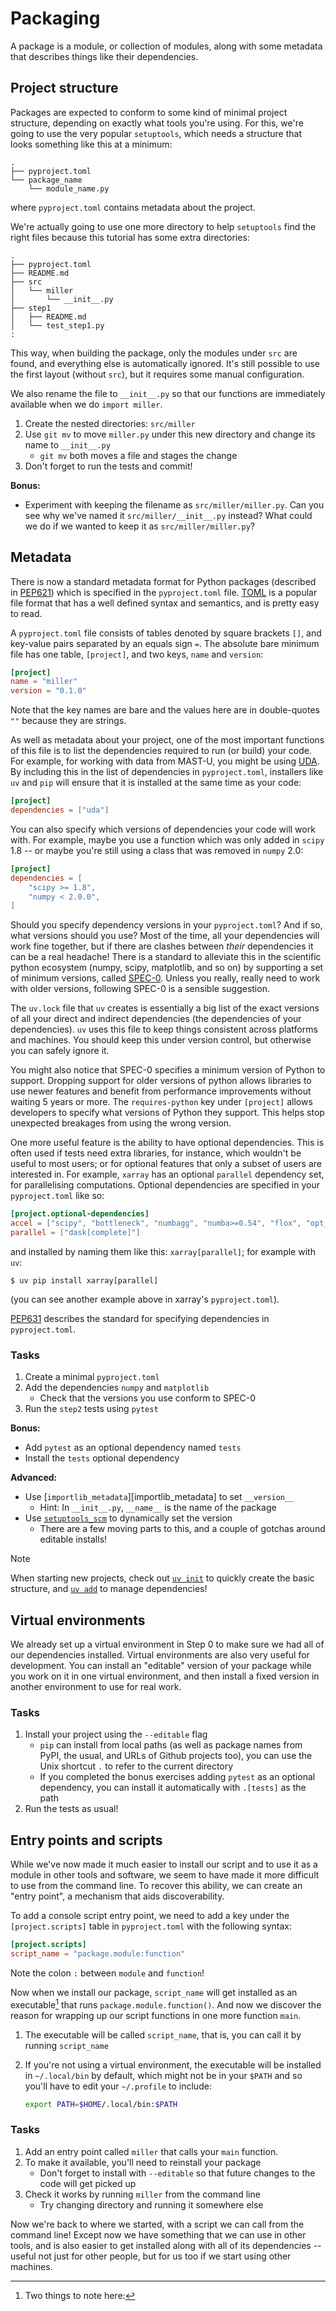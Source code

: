 Packaging
=========

A package is a module, or collection of modules, along with some
metadata that describes things like their dependencies.

Project structure
-----------------

Packages are expected to conform to some kind of minimal project
structure, depending on exactly what tools you're using. For this,
we're going to use the very popular `setuptools`, which needs a
structure that looks something like this at a minimum:

```
.
├── pyproject.toml
└── package_name
    └── module_name.py
```

where `pyproject.toml` contains metadata about the project.

We're actually going to use one more directory to help `setuptools`
find the right files because this tutorial has some extra directories:

```
.
├── pyproject.toml
├── README.md
├── src
│   └── miller
│       └── __init__.py
├── step1
│   ├── README.md
│   └── test_step1.py
:
```

This way, when building the package, only the modules under `src` are
found, and everything else is automatically ignored. It's still
possible to use the first layout (without `src`), but it requires some
manual configuration.

<!-- TODO: README and LICENCE -->
<!-- TODO: Have students use a subdirectory for the project? -->

We also rename the file to `__init__.py` so that our functions are
immediately available when we do `import miller`.

1. Create the nested directories: `src/miller`
2. Use `git mv` to move `miller.py` under this new directory and
   change its name to `__init__.py`
   - `git mv` both moves a file and stages the change
3. Don't forget to run the tests and commit!

**Bonus:**

- Experiment with keeping the filename as `src/miller/miller.py`. Can
  you see why we've named it `src/miller/__init__.py` instead? What
  could we do if we wanted to keep it as `src/miller/miller.py`?

Metadata
--------

There is now a standard metadata format for Python packages (described
in [PEP621][PEP621]) which is specified in the `pyproject.toml`
file. [TOML](https://toml.io/en/) is a popular file format that has a
well defined syntax and semantics, and is pretty easy to read.

A `pyproject.toml` file consists of tables denoted by square brackets
`[]`, and key-value pairs separated by an equals sign `=`. The
absolute bare minimum file has one table, `[project]`, and two keys,
`name` and `version`:

```toml
[project]
name = "miller"
version = "0.1.0"
```

Note that the key names are bare and the values here are in
double-quotes `""` because they are strings.

As well as metadata about your project, one of the most important
functions of this file is to list the dependencies required to run (or
build) your code. For example, for working with data from MAST-U, you
might be using [UDA](https://ukaea.github.io/UDA/). By including this
in the list of dependencies in `pyproject.toml`, installers like `uv`
and `pip` will ensure that it is installed at the same time as your
code:

```toml
[project]
dependencies = ["uda"]
```

You can also specify which versions of dependencies your code will
work with. For example, maybe you use a function which was only added
in `scipy` 1.8 -- or maybe you're still using a class that was removed
in `numpy` 2.0:

```toml
[project]
dependencies = [
    "scipy >= 1.8",
    "numpy < 2.0.0",
]
```

Should you specify dependency versions in your `pyproject.toml`? And
if so, what versions should you use? Most of the time, all your
dependencies will work fine together, but if there are clashes between
_their_ dependencies it can be a real headache! There is a standard to
alleviate this in the scientific python ecosystem (numpy, scipy,
matplotlib, and so on) by supporting a set of minimum versions, called
[SPEC-0](https://scientific-python.org/specs/spec-0000/). Unless you
really, really need to work with older versions, following SPEC-0 is a
sensible suggestion.

The `uv.lock` file that `uv` creates is essentially a big list of the
exact versions of all your direct and indirect dependencies (the
dependencies of your dependencies). `uv` uses this file to keep things
consistent across platforms and machines. You should keep this under
version control, but otherwise you can safely ignore it.

You might also notice that SPEC-0 specifies a minimum version of
Python to support. Dropping support for older versions of python
allows libraries to use newer features and benefit from performance
improvements without waiting 5 years or more. The `requires-python`
key under `[project]` allows developers to specify what versions of
Python they support. This helps stop unexpected breakages from using
the wrong version.

One more useful feature is the ability to have optional
dependencies. This is often used if tests need extra libraries, for
instance, which wouldn't be useful to most users; or for optional
features that only a subset of users are interested in. For example,
`xarray` has an optional `parallel` dependency set, for parallelising
computations. Optional dependencies are specified in your
`pyproject.toml` like so:

```toml
[project.optional-dependencies]
accel = ["scipy", "bottleneck", "numbagg", "numba>=0.54", "flox", "opt_einsum"]
parallel = ["dask[complete]"]
```

and installed by naming them like this: `xarray[parallel]`; for
example with `uv`:

```console
$ uv pip install xarray[parallel]
```

(you can see another example above in xarray's `pyproject.toml`).

[PEP631][PEP631] describes the standard for specifying dependencies in
`pyproject.toml`.

### Tasks

1. Create a minimal `pyproject.toml`
2. Add the dependencies `numpy` and `matplotlib`
   - Check that the versions you use conform to SPEC-0
3. Run the `step2` tests using `pytest`

**Bonus:**

- Add `pytest` as an optional dependency named `tests`
- Install the `tests` optional dependency

**Advanced:**

- Use [`importlib_metadata`][importlib_metadata] to set `__version__`
    - Hint: In `__init__.py`, `__name__` is the name of the package
- Use [`setuptools_scm`][setuptools_scm] to dynamically set the version
    - There are a few moving parts to this, and a couple of gotchas around
      editable installs!

> [!NOTE]
> When starting new projects, check out [`uv
> init`](https://docs.astral.sh/uv/concepts/projects/init/) to quickly
> create the basic structure, and [`uv
> add`](https://docs.astral.sh/uv/concepts/projects/dependencies/#dependency-tables)
> to manage dependencies!

Virtual environments
--------------------

We already set up a virtual environment in Step 0 to make sure we had
all of our dependencies installed. Virtual environments are also very
useful for development. You can install an "editable" version of your
package while you work on it in one virtual environment, and then
install a fixed version in another environment to use for real work.

### Tasks

1. Install your project using the `--editable` flag
   - `pip` can install from local paths (as well as package names from
     PyPI, the usual, and URLs of Github projects too), you can use
     the Unix shortcut `.` to refer to the current directory
   - If you completed the bonus exercises adding `pytest` as an
     optional dependency, you can install it automatically with
     `.[tests]` as the path
2. Run the tests as usual!

Entry points and scripts
------------------------

While we've now made it much easier to install our script and to use
it as a module in other tools and software, we seem to have made it
more difficult to use from the command line. To recover this ability,
we can create an "entry point", a mechanism that aids discoverability.

To add a console script entry point, we need to add a key under the
`[project.scripts]` table in `pyproject.toml` with the following
syntax:

```toml
[project.scripts]
script_name = "package.module:function"
```

Note the colon `:` between `module` and `function`!

Now when we install our package, `script_name` will get installed as
an executable[^1] that runs `package.module.function()`. And now we
discover the reason for wrapping up our script functions in one more
function `main`.

[^1]: Two things to note here:
  1. The executable will be called `script_name`, that is, you can call it by
     running `script_name`
  2. If you're not using a virtual environment, the executable will be installed
     in `~/.local/bin` by default, which might not be in your `$PATH` and so
     you'll have to edit your `~/.profile` to include:

     ```bash
     export PATH=$HOME/.local/bin:$PATH
     ```

### Tasks

1. Add an entry point called `miller` that calls your `main` function.
2. To make it available, you'll need to reinstall your package
   - Don't forget to install with `--editable` so that future changes
     to the code will get picked up
3. Check it works by running `miller` from the command line
   - Try changing directory and running it somewhere else

Now we're back to where we started, with a script we can call from the
command line! Except now we have something that we can use in other
tools, and is also easier to get installed along with all of its
dependencies -- useful not just for other people, but for us too if we
start using other machines.


[PEP621]: https://peps.python.org/pep-0621
[PEP631]: https://peps.python.org/pep-0631
[setuptools_scm]: https://github.com/pypa/setuptools_scm/#pyprojecttoml-usage
